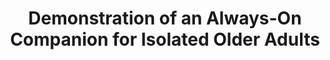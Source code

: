 ---
name: "Demonstration Of An Always On Companion For"
title: "Demonstration of an Always-On Companion for Isolated Older Adults"
project: null
event: "14th Annual SIGdial Meeting on Discourse and Dialogue (SIGDIAL)"
authors:
- name: "Sidner, C."
- name: "Bickmore, T."
- name: "Rich, C."
- name: "Barry, B."
- name: "Ring, L."
- name: "Behrooz, M."
- name: "Shayganfar, M."
year: 2013
resources:
- name: "SIGDIAL13"
  src: "SIGDIAL13.pdf"
external_url: null
draft: false
---